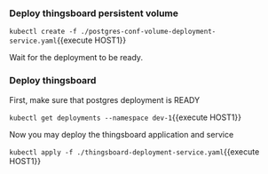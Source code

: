 ### Deploy thingsboard persistent volume

`kubectl create -f ./postgres-conf-volume-deployment-service.yaml`{{execute HOST1}}

Wait for the deployment to be ready.

### Deploy thingsboard

First, make sure that postgres deployment is READY

`kubectl get deployments --namespace dev-1`{{execute HOST1}}

Now you may deploy the thingsboard application and service

`kubectl apply -f ./thingsboard-deployment-service.yaml`{{execute HOST1}}
